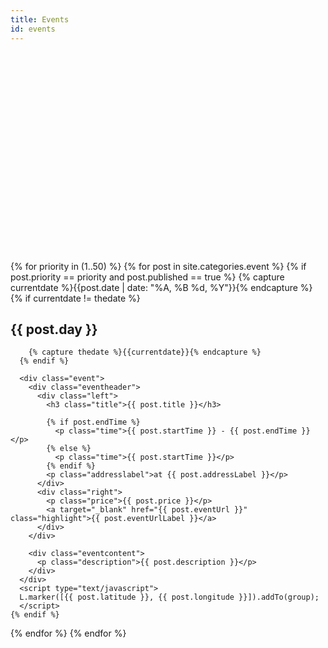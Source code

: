 ```yaml
---
title: Events
id: events
---
```

<html>
<head>
  <title>Events</title>
  <meta name="viewport" content="width=device-width, initial-scale=1, maximum-scale=1">
  <script type="text/javascript" src="http://leaflet.cloudmade.com/dist/leaflet.js"></script>
  <link rel="stylesheet" href="http://leaflet.cloudmade.com/dist/leaflet.css" />
  <!--[if lte IE 8]><link rel="stylesheet" href="http://leaflet.cloudmade.com/dist/leaflet.ie.css" /><![endif]-->
  <script type="text/javascript" src="http://maps.stamen.com/js/tile.stamen.js?v1.3.0"></script>
  <style type="text/css">
  .map {
      width: 100%;
      height: 320px;
      margin: 0 0 1em 0;
      /*padding-right: 100px;*/
      /*box-sizing: border-box;*/
  }
  </style>
  <link href='http://fonts.googleapis.com/css?family=Lekton:400,700,400italic' rel='stylesheet' type='text/css'>
  <link rel="stylesheet" type="text/css" href="../stylesheets/style.css?1">
</head>
<body>

<!--
  <div class="event" style="position: absolute; left: 0px; top: 0px;">
      <h2>MONDAY 15</h2>
      <div class="content">
           <h3>VANCOUVER URBAN DESIGN AWARDS</h3>
          <p>This inaugural event recognizes and celebrates excellence in architecture and urban design in Vancouver.</p>
           </div>
      <a target="_blank" href="http://vancouver.ca/home-property-development/urban-design-awards.aspx" class="highlight">MORE INFO →</a>
        
              <div class="content">
           <h3>SALA EXHIBIT - CONCEPTUALIZING THE TECHNICAL</h3>
          <p>Studio work produced in a collaboration between the School of Architecture and Landscape Architecture and the UBC First Nations House of Learning. Projects explore the concept of “Research Centre” development in one of four institutional variants: centre, museum, archive, or memorial. Runs to September 19.</p>
           </div>
      <a target="_blank" href="http://www.aibc.ca/membersite/celebrating-architecture/aibc-gallery/" class="highlight">MORE INFO →</a>

    </div>
-->
<div id="map" class="map"></div>

<script type="text/javascript">
  var map = new L.Map('map', {
    center: new L.LatLng(37.8, -122.4),
    zoom: 10,
    scrollWheelZoom: false,
  });
  // map.addLayer(new L.StamenTileLayer('toner-lite', {
  map.addLayer(new L.StamenTileLayer('toner', {
    detectRetina: true
  }));
  var group = new L.featureGroup();
</script>

{% for priority in (1..50) %}
  {% for post in site.categories.event %}
    {% if post.priority == priority and post.published == true %}
      {% capture currentdate %}{{post.date | date: "%A, %B %d, %Y"}}{% endcapture %}
      {% if currentdate != thedate %}
        <h2 class="dayname">{{ post.day }}</h2>

        {% capture thedate %}{{currentdate}}{% endcapture %} 
      {% endif %}

      <div class="event">
        <div class="eventheader">
          <div class="left">
            <h3 class="title">{{ post.title }}</h3>
            
            {% if post.endTime %}
              <p class="time">{{ post.startTime }} - {{ post.endTime }}</p>
            {% else %}
              <p class="time">{{ post.startTime }}</p>
            {% endif %}
            <p class="addresslabel">at {{ post.addressLabel }}</p>
          </div>
          <div class="right">
            <p class="price">{{ post.price }}</p>
            <a target="_blank" href="{{ post.eventUrl }}" class="highlight">{{ post.eventUrlLabel }}</a>
          </div>
        </div>

        <div class="eventcontent">
          <p class="description">{{ post.description }}</p>
        </div>
      </div>
      <script type="text/javascript">
      L.marker([{{ post.latitude }}, {{ post.longitude }}]).addTo(group);
      </script>
    {% endif %}
  {% endfor %}
{% endfor %}

<script type="text/javascript">
map.fitBounds(group.getBounds());
group.addTo(map);
</script>
</body>

</html>


